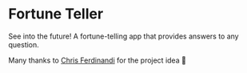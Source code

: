 # Fortune Teller

See into the future! A fortune-telling app that provides answers to any question.

Many thanks to [Chris Ferdinandi](https://gomakethings.com/) for the project idea 💙 
